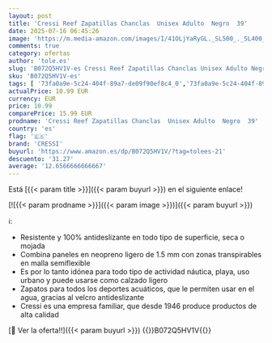 ```yaml
---
layout: post
title: 'Cressi Reef Zapatillas Chanclas  Unisex Adulto  Negro  39'
date: 2025-07-16 06:45:26
image: 'https://m.media-amazon.com/images/I/41OLjYaRyGL._SL500_._SL400_.jpg'
comments: true
category: ofertas
author: 'tole.es'
slug: 'B072Q5HV1V-es Cressi Reef Zapatillas Chanclas Unisex Adulto Negro 39'
sku: 'B072Q5HV1V-es'
tags: [ '73fa0a9e-5c24-404f-89a7-de09f90ef8c4_0','73fa0a9e-5c24-404f-89a7-de09f90ef8c4_5101','73fa0a9e-5c24-404f-89a7-de09f90ef8c4_6101','73fa0a9e-5c24-404f-89a7-de09f90ef8c4_8301','73fa0a9e-5c24-404f-89a7-de09f90ef8c4_9601','Arborist Merchandising Root','Calzado deportivo para hombre','Cressi Watersport','Deportes de exterior','Deportes y aire libre','Escarpines para hombre','Moda','Moda Hombre','Prime Day - Deportes de exterior','Self Service','Semana Cressi','Special Features Stores','Zapatillas deportivas y de moda para hombre','Zapatos para hombre','chanclas','cressi','🇪🇸', ]
actualPrice: 10.99 EUR
currency: EUR
price: 10.99
comparePrice: 15.99 EUR
prodname: 'Cressi Reef Zapatillas Chanclas  Unisex Adulto  Negro  39'
country: 'es'
flag: '🇪🇸'
brand: 'CRESSI'
buyurl: 'https://www.amazon.es/dp/B072Q5HV1V/?tag=tolees-21'
descuento: '31.27'
average: '12.6566666666667'
---
```


Está [{{< param title >}}]({{< param buyurl >}}) en el siguiente enlace!

[![{{< param prodname >}}]({{< param image >}})]({{< param buyurl >}})

ℹ️:

- Resistente y 100% antideslizante en todo tipo de superficie, seca o mojada
- Combina paneles en neopreno ligero de 1.5 mm con zonas transpirables en malla semiflexible
- Es por lo tanto idónea para todo tipo de actividad náutica, playa, uso urbano y puede usarse como calzado ligero
- Zapatos para todos los deportes acuáticos, que le permiten usar en el agua, gracias al velcro antideslizante
- Cressi es una empresa familiar, que desde 1946 produce productos de alta calidad

[🛒 Ver la oferta!!]({{< param buyurl >}})
{{<world>}}B072Q5HV1V{{</world>}}
